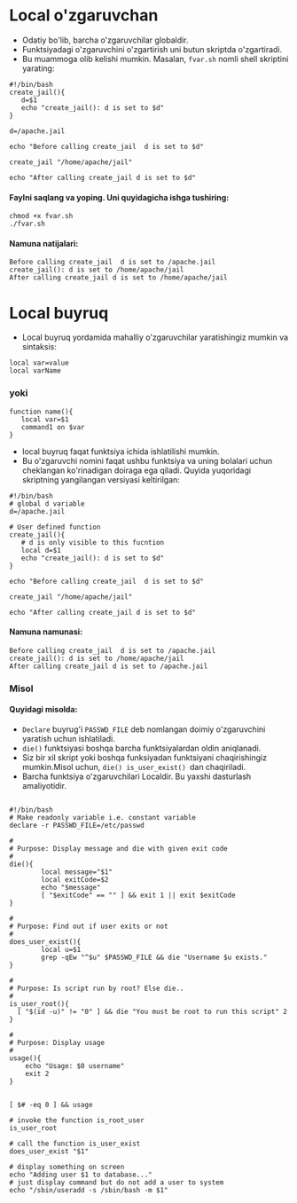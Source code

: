 # Local o'zgaruvchan

- Odatiy bo'lib, barcha o'zgaruvchilar globaldir.
- Funktsiyadagi o'zgaruvchini o'zgartirish uni butun skriptda o'zgartiradi.
- Bu muammoga olib kelishi mumkin. Masalan, ``fvar.sh`` nomli shell skriptini yarating:

```
#!/bin/bash
create_jail(){
   d=$1  
   echo "create_jail(): d is set to $d"
}

d=/apache.jail

echo "Before calling create_jail  d is set to $d"

create_jail "/home/apache/jail"

echo "After calling create_jail d is set to $d"
```

#### Faylni saqlang va yoping. Uni quyidagicha ishga tushiring:

```
chmod +x fvar.sh
./fvar.sh
```


#### Namuna natijalari:

```
Before calling create_jail  d is set to /apache.jail
create_jail(): d is set to /home/apache/jail
After calling create_jail d is set to /home/apache/jail
```

# Local buyruq

- Local buyruq yordamida mahalliy o'zgaruvchilar yaratishingiz mumkin va sintaksis:

```
local var=value
local varName
```

### yoki

```
function name(){
   local var=$1
   command1 on $var
}
```


- local buyruq faqat funktsiya ichida ishlatilishi mumkin.
- Bu o'zgaruvchi nomini faqat ushbu funktsiya va uning bolalari uchun cheklangan ko'rinadigan doiraga ega qiladi. Quyida yuqoridagi skriptning yangilangan versiyasi keltirilgan:


```
#!/bin/bash
# global d variable
d=/apache.jail

# User defined function
create_jail(){
   # d is only visible to this fucntion
   local d=$1  
   echo "create_jail(): d is set to $d"
}

echo "Before calling create_jail  d is set to $d"

create_jail "/home/apache/jail"

echo "After calling create_jail d is set to $d"
```

#### Namuna namunasi:

```
Before calling create_jail  d is set to /apache.jail
create_jail(): d is set to /home/apache/jail
After calling create_jail d is set to /apache.jail
```

### Misol

#### Quyidagi misolda:

- ```Declare``` buyrug'i ```PASSWD_FILE``` deb nomlangan doimiy o'zgaruvchini yaratish uchun ishlatiladi.
- ```die()``` funktsiyasi boshqa barcha funktsiyalardan oldin aniqlanadi.
- Siz bir xil skript yoki boshqa funksiyadan funktsiyani chaqirishingiz mumkin.Misol uchun, ```die() is_user_exist() ```dan chaqiriladi.
- Barcha funktsiya o'zgaruvchilari Localdir. Bu yaxshi dasturlash amaliyotidir.


```

#!/bin/bash
# Make readonly variable i.e. constant variable
declare -r PASSWD_FILE=/etc/passwd

#
# Purpose: Display message and die with given exit code
# 
die(){
        local message="$1"
        local exitCode=$2
        echo "$message"
        [ "$exitCode" == "" ] && exit 1 || exit $exitCode
}

#
# Purpose: Find out if user exits or not
#
does_user_exist(){
        local u=$1
        grep -qEw "^$u" $PASSWD_FILE && die "Username $u exists."
}

#
# Purpose: Is script run by root? Else die..
# 
is_user_root(){
  [ "$(id -u)" != "0" ] && die "You must be root to run this script" 2
}

#
# Purpose: Display usage
# 
usage(){
	echo "Usage: $0 username"
	exit 2
}


[ $# -eq 0 ] && usage

# invoke the function is_root_user
is_user_root

# call the function is_user_exist
does_user_exist "$1"

# display something on screen
echo "Adding user $1 to database..."
# just display command but do not add a user to system
echo "/sbin/useradd -s /sbin/bash -m $1"
```




